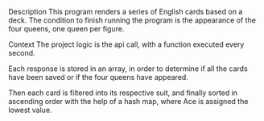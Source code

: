 Description
This program renders a series of English cards based on a deck. The condition to finish running the program is the appearance of the four queens, one queen per figure.

Context
The project logic is the api call, with a function executed every second.

Each response is stored in an array, in order to determine if all the cards have been saved or if the four queens have appeared.

Then each card is filtered into its respective suit, and finally sorted in ascending order with the help of a hash map, where Ace is assigned the lowest value.
